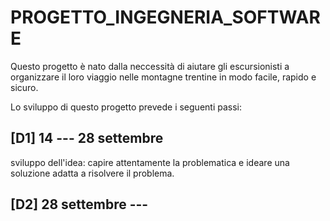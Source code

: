# PROGETTO_INGEGNERIA_SOFTWARE

Questo progetto è nato dalla neccessità di aiutare gli escursionisti a organizzare il loro viaggio nelle montagne trentine in modo facile, rapido e sicuro.

Lo sviluppo di questo progetto prevede i seguenti passi:

##  [D1]  14 --- 28 settembre  
 
sviluppo dell'idea: capire attentamente la problematica e ideare una soluzione adatta a risolvere il problema.

##  [D2]  28 settembre --- 
